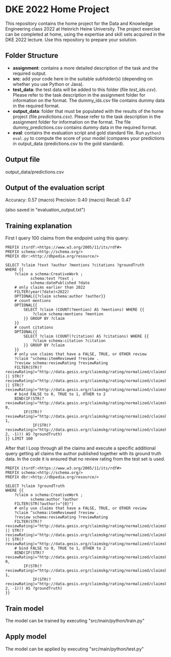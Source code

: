 # DKE 2022 Home Project
This repository contains the home project for the Data and Knowledge Engineering class 2022 at Heinrich Heine University.
The project exercise can be completed at home, using the expertise and skill sets acquired in the DKE 2022 lecture.
Use this repository to prepare your solution.


## Folder Structure

- **assignment**: contains a more detailed description of the task and the required output. 
- **src**: add your code here in the suitable subfolder(s) (depending on whether you use Python or Java). 
- **test_data**:  the test data will be added to this folder (file _test\_ids.csv_). Please refer to the task description in the assignment folder for information on the format. The dummy_ids.csv file contains dummy data in the required format. 
- **output_data**: folder that must be populated with the results of the home project (file _predictions.csv_). Please refer to the task description in the assignment folder for information on the format. The file dummy_predictions.csv contains dummy data in the required format.
- **eval**: contains the evaluation script and gold standard file. Run  `python3 eval.py` to compute the score of your model (compares your predictions in output\_data /predictions.csv to the gold standard). 


## Output file
output_data/predictions.csv

## Output of the evaluation script
Accuracy: 0.57 
(macro) Precision: 0.40 
(macro) Recall: 0.47

(also saved in "evaluation_output.txt")

## Training explanation
First I query 100 claims from the endpoint using this query:
```
PREFIX itsrdf:<https://www.w3.org/2005/11/its/rdf#>
PREFIX schema:<http://schema.org/>
PREFIX dbr:<http://dbpedia.org/resource/>

SELECT ?claim ?text ?author ?mentions ?citations ?groundTruth
WHERE {{
    ?claim a schema:CreativeWork ; 
           schema:text ?text ;
           schema:datePublished ?date 
    # only claims earlier than 2022
    FILTER(year(?date)<2022)
    OPTIONAL{{?claim schema:author ?author}}
    # count mentions
    OPTIONAL{{
        SELECT ?claim (COUNT(?mention) AS ?mentions) WHERE {{
            ?claim schema:mentions ?mention
        }} GROUP BY ?claim
    }}
    # count citations
    OPTIONAL{{
        SELECT ?claim (COUNT(?citation) AS ?citations) WHERE {{
            ?claim schema:citation ?citation
        }} GROUP BY ?claim
    }}
    # only use claims that have a FALSE, TRUE, or OTHER review
    ?claim ^schema:itemReviewed ?review .
    ?review schema:reviewRating ?reviewRating
    FILTER(STR(?reviewRating)="http://data.gesis.org/claimskg/rating/normalized/claimskg_TRUE" || STR(?reviewRating)="http://data.gesis.org/claimskg/rating/normalized/claimskg_FALSE" || STR(?reviewRating)="http://data.gesis.org/claimskg/rating/normalized/claimskg_OTHER")
    # bind FALSE to 0, TRUE to 1, OTHER to 2
    BIND(IF(STR(?reviewRating)="http://data.gesis.org/claimskg/rating/normalized/claimskg_FALSE", 0, 
        IF(STR(?reviewRating)="http://data.gesis.org/claimskg/rating/normalized/claimskg_TRUE", 1, 
            IF(STR(?reviewRating)="http://data.gesis.org/claimskg/rating/normalized/claimskg_OTHER", 2, -1))) AS ?groundTruth)
}} LIMIT 100
```
After that I Loop through all the claims and execute a specific additional query getting all claims the author published together with its ground truth data. In the code it is ensured that no review rating from the test set is used.
```
PREFIX itsrdf:<https://www.w3.org/2005/11/its/rdf#>
PREFIX schema:<http://schema.org/>
PREFIX dbr:<http://dbpedia.org/resource/>

SELECT ?claim ?groundTruth
WHERE {{
    ?claim a schema:CreativeWork ; 
           schema:author ?author 
    FILTER(STR(?author)="{0}")
    # only use claims that have a FALSE, TRUE, or OTHER review
    ?claim ^schema:itemReviewed ?review .
    ?review schema:reviewRating ?reviewRating
    FILTER(STR(?reviewRating)="http://data.gesis.org/claimskg/rating/normalized/claimskg_TRUE" || STR(?reviewRating)="http://data.gesis.org/claimskg/rating/normalized/claimskg_FALSE" || STR(?reviewRating)="http://data.gesis.org/claimskg/rating/normalized/claimskg_OTHER")
    # bind FALSE to 0, TRUE to 1, OTHER to 2
    BIND(IF(STR(?reviewRating)="http://data.gesis.org/claimskg/rating/normalized/claimskg_FALSE", 0, 
        IF(STR(?reviewRating)="http://data.gesis.org/claimskg/rating/normalized/claimskg_TRUE", 1, 
            IF(STR(?reviewRating)="http://data.gesis.org/claimskg/rating/normalized/claimskg_OTHER", 2, -1))) AS ?groundTruth)
}}
```

## Train model
The model can be trained by executing "src/main/python/train.py"

## Apply model
The model can be applied by executing "src/main/python/test.py"
